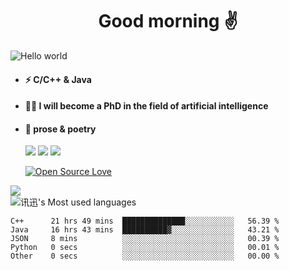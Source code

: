 <h1 align="center">Good morning ✌️</h1>

<img src="https://pbs.twimg.com/media/FOSVv3sWUAMnJqF?format=jpg&name=large" alt="Hello world"  >
<p align="center"> 

- #### ⚡  C/C++ & Java
- #### 🧑‍🎓  I will become a PhD in the field of artificial intelligence
- #### 📕  prose & poetry
  
  ![](https://img.shields.io/badge/python-3.9-orange?style=for-the—badge&logo=python&logoColor=orange)
  ![](https://img.shields.io/badge/C++-20-pink?style=for-the—badge&logo=C&logoColor=pink)
  ![](https://img.shields.io/badge/java-15-red?style=for-the—badge&logo=java&logoColor=red)
  
  [![Open Source Love](https://badges.frapsoft.com/os/v2/open-source.svg?v=103)](https://github.com/ellerbrock/open-source-badge/)    
 
![](https://github-readme-stats.vercel.app/api?username=xun-girl&show_icons=true)    
![讯迅's Most used languages](https://github-readme-stats.vercel.app/api/top-langs/?username=xun-girl&layout=compact&hide_border=true&langs_count=10)   


<!--START_SECTION:waka-->

```text
C++      21 hrs 49 mins  ██████████████░░░░░░░░░░░   56.39 %
Java     16 hrs 43 mins  ██████████▓░░░░░░░░░░░░░░   43.21 %
JSON     8 mins          ░░░░░░░░░░░░░░░░░░░░░░░░░   00.39 %
Python   0 secs          ░░░░░░░░░░░░░░░░░░░░░░░░░   00.01 %
Other    0 secs          ░░░░░░░░░░░░░░░░░░░░░░░░░   00.00 %
```

<!--END_SECTION:waka-->
